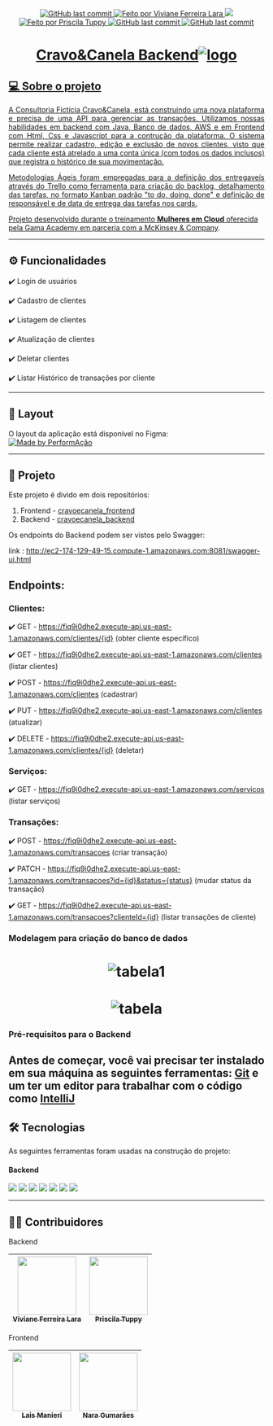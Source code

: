 <p align="center">
      <a href="https://github.com/ViFLara/cravoecanela_backend/commits/dev">
        <img alt="GitHub last commit" src="https://img.shields.io/badge/last%20commit-%20September%202022-yellow">
      </a>
      </a>
      <a href="https://github.com/ViFLara">
      <img alt="Feito por Viviane Ferreira Lara" src="https://img.shields.io/badge/feito%20por-ViFLara-yellow">
      </a>
      <img src="https://img.shields.io/badge/Status-Em%20Desenvolvimento-yellowgreen"/>
      <a href="https://github.com/PriscilaTuppy">
        <img alt="Feito por Priscila Tuppy" src="https://img.shields.io/badge/feito%20por-PriscilaTuppy-yellow">   
      <img alt="GitHub last commit" src="https://img.shields.io/badge/release%20date-%20September%202022-yellowgreen">
      <img alt="GitHub last commit" src="https://img.shields.io/badge/project%20-%20backend-yellowgreen">
</p>

# <h1 align="center">Cravo&Canela Backend![logo](https://user-images.githubusercontent.com/82177551/193073860-e17fb5d0-5804-4134-ae93-dc18e95ea7f6.jpg)</h1>



  ## 💻 Sobre o projeto
  
  <p align="justify"> A Consultoria Fictícia Cravo&Canela, está construindo uma nova plataforma e precisa de uma API para gerenciar as transações. Utilizamos nossas habilidades em backend com Java, Banco de dados, AWS e em Frontend com Html, Css e Javascript para a contrução da plataforma. O sistema permite realizar cadastro, edição e exclusão de novos clientes, visto que cada cliente está atrelado a uma conta única (com todos os dados inclusos) que registra o histórico de sua movimentação.
      
 <p align="justify"> Metodologias Ágeis foram empregadas para a definição dos entregaveís através do Trello como ferramenta para criação do backlog, detalhamento das tarefas, no formato Kanban padrão "to do, doing, done" e definição de responsável e de data de entrega das tarefas nos cards.
  
   Projeto desenvolvido durante o treinamento **Mulheres em Cloud** oferecida pela [Gama Academy em parceria com a McKinsey & Company](https://mulheresemcloud.corporate.gama.academy/).</p>
  
  ---

  
  ## ⚙️ Funcionalidades
    
:heavy_check_mark: Login de usuários

:heavy_check_mark: Cadastro de clientes

:heavy_check_mark: Listagem de clientes

:heavy_check_mark: Atualização de clientes

:heavy_check_mark: Deletar clientes

:heavy_check_mark: Listar Histórico de transações por cliente
  
  ---  
  ## 🎨 Layout
  
  O layout da aplicação está disponível no Figma: 
  <br>
  <a href="https://www.figma.com/file/vmf2kgtoL704A2wbphT5mb/PerformAcao?node-id=0%3A1">
    <img alt="Made by PerformAção" src="https://img.shields.io/badge/Acessar%20Layout-Figma-yellow">
  </a>
  
  
  ---
  
  ## 📝 Projeto
  
  Este projeto é divido em dois repositórios:
 1. Frontend - <a href="https://github.com/ViFLara/cravoecanela_backend">cravoecanela_frontend</a>       
 2.  Backend - <a href="https://github.com/ViFLara/cravoecanela_backend">cravoecanela_backend</a>
 
 Os endpoints do Backend podem ser vistos pelo Swagger:
  
  link : http://ec2-174-129-49-15.compute-1.amazonaws.com:8081/swagger-ui.html 
  
  ## Endpoints:
  ### Clientes:
  
  :heavy_check_mark: GET - https://fiq9i0dhe2.execute-api.us-east-1.amazonaws.com/clientes/{id} (obter cliente específico)
  
  :heavy_check_mark: GET - https://fiq9i0dhe2.execute-api.us-east-1.amazonaws.com/clientes (listar clientes)
  
  :heavy_check_mark: POST - https://fiq9i0dhe2.execute-api.us-east-1.amazonaws.com/clientes (cadastrar)
  
  :heavy_check_mark: PUT - https://fiq9i0dhe2.execute-api.us-east-1.amazonaws.com/clientes (atualizar)

  :heavy_check_mark: DELETE - https://fiq9i0dhe2.execute-api.us-east-1.amazonaws.com/clientes/{id} (deletar)
  
  ### Serviços:
  
  :heavy_check_mark: GET - https://fiq9i0dhe2.execute-api.us-east-1.amazonaws.com/servicos (listar serviços)
  
  ### Transações:
   
  :heavy_check_mark: POST - https://fiq9i0dhe2.execute-api.us-east-1.amazonaws.com/transacoes (criar transação)
  
  :heavy_check_mark: PATCH - https://fiq9i0dhe2.execute-api.us-east-1.amazonaws.com/transacoes?id={id}&status={status} (mudar status da transação)
  
  :heavy_check_mark: GET - https://fiq9i0dhe2.execute-api.us-east-1.amazonaws.com/transacoes?clienteId={id} (listar transações de cliente)


 ### Modelagem para criação do banco de dados

# <h1 align="center"> ![tabela1](https://user-images.githubusercontent.com/82177551/193124764-73615a41-88a0-4eea-bd9a-69d762643c1b.png)</h1>
# <h1 align="center">![tabela](https://user-images.githubusercontent.com/82177551/193124771-8fc3009d-b000-492d-8fb8-39291b150e53.png)</h1>

 ### Pré-requisitos para o Backend
  Antes de começar, você vai precisar ter instalado em sua máquina as seguintes ferramentas:
  [Git](https://git-scm.com) e um ter um editor para trabalhar com o código como [IntelliJ](https://www.jetbrains.com/idea/download/#section=windows) 
 ---
 
## 🛠 Tecnologias
  
  As seguintes ferramentas foram usadas na construção do projeto:
  #### **Backend**
  
<img src="https://img.shields.io/badge/Java 11-cd0000?style=for-the-badge&logo=java&logoColor=white"/>
<img src="https://img.shields.io/badge/Spring Boot-97d96b?style=for-the-badge&logo=Spring Boot&logoColor=white"/>
<img src="https://img.shields.io/badge/apache_maven-AC2246?style=for-the-badge&logo=apachemaven&logoColor=white"/>
<img src="https://img.shields.io/badge/Junit5-25A162?style=for-the-badge&logo=junit5&logoColor=white"/>
<img src="https://img.shields.io/badge/AWS-ed7f40?style=for-the-badge&logo=amazon&logoColor=white"/>
<img src="https://img.shields.io/badge/Jenkins-fbca75?style=for-the-badge&logo=jenkins&logoColor=white"/>
<img src="https://img.shields.io/badge/Trello-0052CC?style=for-the-badge&logo=trello&logoColor=white"/>
    
---  
## 👨‍💻 Contribuidores 

Backend

| [<img src="https://avatars.githubusercontent.com/u/46038257?v=4" width=115><br><sub>Viviane Ferreira Lara</sub>](https://github.com/ViFLara)| [<img src="https://avatars.githubusercontent.com/u/89219239?v=4" width=115><br><sub>Priscila Tuppy</sub>](https://github.com/PriscilaTuppy) |  
| :---: | :---: |
  
Frontend

| [<img src="https://avatars.githubusercontent.com/u/82177551?s=96&v=4" width=115><br><sub>Lais Manieri</sub>](https://github.com/laismanieri) |  [<img src="https://avatars.githubusercontent.com/u/60903424?v=4" width=115><br><sub>Nara Gumarães</sub>](https://github.com/NaraGuimma)|
| :---: | :---: |

